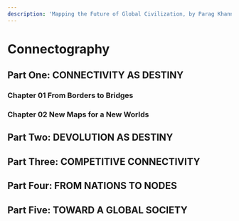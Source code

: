 ```yaml
---
description: 'Mapping the Future of Global Civilization, by Parag Khanna'
---
```


# Connectography

## Part One: CONNECTIVITY AS DESTINY

### Chapter 01 From Borders to Bridges

### Chapter 02 New Maps for a New Worlds

## Part Two: DEVOLUTION AS DESTINY

## Part Three: COMPETITIVE CONNECTIVITY

## Part Four: FROM NATIONS TO NODES

## Part Five: TOWARD A GLOBAL SOCIETY

